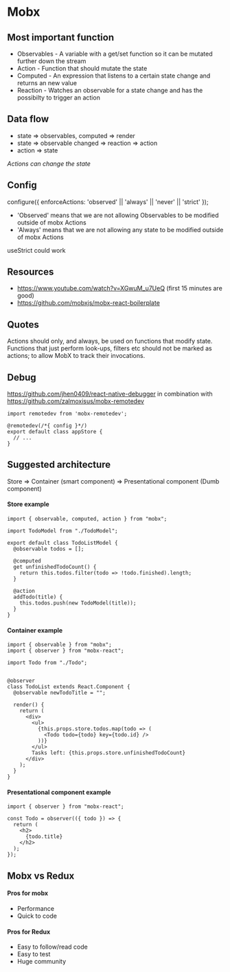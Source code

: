 # Mobx #

## Most important function ##

- Observables - A variable with a get/set function so it can be mutated further down the stream
- Action - Function that should mutate the state
- Computed - An expression that listens to a certain state change and returns an new value
- Reaction - Watches an observable for a state change and has the possibilty to trigger an action


## Data flow ##

- state => observables, computed => render
- state => observable changed => reaction => action
- action => state

*Actions can change the state*


## Config ## 

configure({
  enforceActions: 'observed' || 'always' || 'never' || 'strict' 
});

- 'Observed' means that we are not allowing Observables to be modified outside of mobx Actions
- 'Always' means that we are not allowing any state to be modified outside of mobx Actions

useStrict could work


## Resources ##

- https://www.youtube.com/watch?v=XGwuM_u7UeQ (first 15 minutes are good)
- https://github.com/mobxjs/mobx-react-boilerplate


## Quotes ##

Actions should only, and always, be used on functions that modify state. Functions that just perform look-ups, filters etc should not be marked as actions; to allow MobX to track their invocations.


## Debug ##

https://github.com/jhen0409/react-native-debugger in combination with https://github.com/zalmoxisus/mobx-remotedev

    import remotedev from 'mobx-remotedev';

    @remotedev(/*{ config }*/)
    export default class appStore {
      // ...
    }
    

## Suggested architecture ## 

Store => Container (smart component) => Presentational component (Dumb component)

#### Store example ####

    import { observable, computed, action } from "mobx";

    import TodoModel from "./TodoModel";

    export default class TodoListModel {
      @observable todos = [];

      @computed
      get unfinishedTodoCount() {
        return this.todos.filter(todo => !todo.finished).length;
      }

      @action
      addTodo(title) {
        this.todos.push(new TodoModel(title));
      }
    }
    
#### Container example ####

    import { observable } from "mobx";
    import { observer } from "mobx-react";

    import Todo from "./Todo";


    @observer
    class TodoList extends React.Component {
      @observable newTodoTitle = "";

      render() {
        return (
          <div>
            <ul>
              {this.props.store.todos.map(todo => (
                <Todo todo={todo} key={todo.id} />
              ))}
            </ul>
            Tasks left: {this.props.store.unfinishedTodoCount}
          </div>
        );
      }
    }


#### Presentational component example ####

    import { observer } from "mobx-react";

    const Todo = observer(({ todo }) => {
      return (
        <h2>
          {todo.title}
        </h2>
      );
    });

## Mobx vs Redux ##

#### Pros for mobx ####

- Performance
- Quick to code


#### Pros for Redux ####

- Easy to follow/read code
- Easy to test
- Huge community
